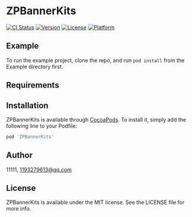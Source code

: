 # ZPBannerKits

[![CI Status](https://img.shields.io/travis/11111/ZPBannerKits.svg?style=flat)](https://travis-ci.org/11111/ZPBannerKits)
[![Version](https://img.shields.io/cocoapods/v/ZPBannerKits.svg?style=flat)](https://cocoapods.org/pods/ZPBannerKits)
[![License](https://img.shields.io/cocoapods/l/ZPBannerKits.svg?style=flat)](https://cocoapods.org/pods/ZPBannerKits)
[![Platform](https://img.shields.io/cocoapods/p/ZPBannerKits.svg?style=flat)](https://cocoapods.org/pods/ZPBannerKits)

## Example

To run the example project, clone the repo, and run `pod install` from the Example directory first.

## Requirements

## Installation

ZPBannerKits is available through [CocoaPods](https://cocoapods.org). To install
it, simply add the following line to your Podfile:

```ruby
pod 'ZPBannerKits'
```

## Author

11111, 1193279613@qq.com

## License

ZPBannerKits is available under the MIT license. See the LICENSE file for more info.
